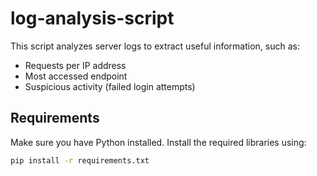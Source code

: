 # log-analysis-script

This script analyzes server logs to extract useful information, such as:
- Requests per IP address
- Most accessed endpoint
- Suspicious activity (failed login attempts)

## Requirements

Make sure you have Python installed. Install the required libraries using:

```bash
pip install -r requirements.txt
